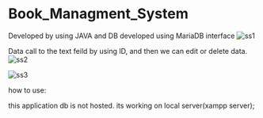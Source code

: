 # Book_Managment_System
Developed by using JAVA and DB developed using MariaDB
interface
![ss1](https://github.com/priyanjanjb/Book_Managment_System/assets/84628100/480a2aca-9139-4b50-b644-7f6a3c76fab9)

Data call to the text feild by using ID, and then we can edit or delete data.
![ss2](https://github.com/priyanjanjb/Book_Managment_System/assets/84628100/75c84e10-edeb-49cc-b616-f0dbdcab9715)


![ss3](https://github.com/priyanjanjb/Book_Managment_System/assets/84628100/dedff6f4-1d9b-4fbe-bb52-f062108b01a2)

how to use:

this application db is not hosted. its working on local server(xampp server);
